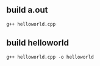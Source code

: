 ## build a.out
```
g++ helloworld.cpp
```

## build helloworld

```
g++ helloworld.cpp -o helloworld
```